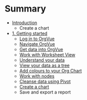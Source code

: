 # Summary

* [Introduction](README.md)
   * Create a chart
* [1. Getting started](chapter01/1-0.readme.md)
   * [Log in to OrgVue](chapter01/1-1.login.md)
   * [Navigate OrgVue](chapter01/1-2.navigate.md)
   * [Get data into OrgVue](chapter01/1-3.getdatain.md)
   * [Work with Worksheet View](chapter01/1-4.worksheetview.md)
   * [Understand your data](chapter01/1-5.understand_data.md)
   * [View your data as a tree](chapter01/1-6.tree.md)
   * [Add colours to your Org Chart](chapter01/colours_basic.md)
   * [Work with nodes](chapter01/work_with_nodes.md)
   * [Cleanse data using Pivot](chapter01/cleanse_data_using_pivot.md)
   * [Create a chart](chapter01/chartbasic.md)
   * Save and export a report

